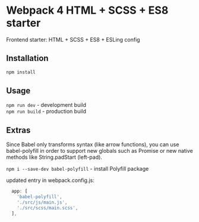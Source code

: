 # Webpack 4 HTML + SCSS + ES8 starter

Frontend starter: HTML + SCSS + ES8 + ESLing config

## Installation

```bash
npm install
```

## Usage

`npm run dev` - development build  
`npm run build` - production build

## Extras

Since Babel only transforms syntax (like arrow functions), you can use babel-polyfill in order to support new globals such as Promise or new native methods like String.padStart (left-pad).

`npm i --save-dev babel-polyfill` - install Polyfill package

updated entry in webpack.config.js:

```js
  app: [
    'babel-polyfill',
    './src/js/main.js',
    './src/scss/main.scss',
  ],
```